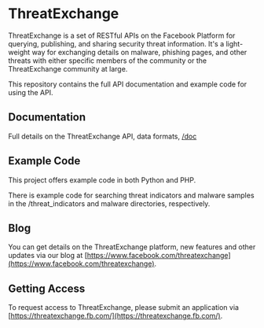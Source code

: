 ThreatExchange
==============

ThreatExchange is a set of RESTful APIs on the Facebook Platform for querying, publishing, and sharing security threat information. It's a light-weight way for exchanging details on malware, phishing pages, and other threats with either specific members of the community or the ThreatExchange community at large.

This repository contains the full API documentation and example code for using the API.

## Documentation
Full details on the ThreatExchange API, data formats,  [/doc](https://github.com/facebook/ThreatExchange/tree/master/doc)

## Example Code
This project offers example code in both Python and PHP.

There is example code for searching threat indicators and malware samples
in the /threat\_indicators and malware directories, respectively.

## Blog
You can get details on the ThreatExchange platform, new features and other updates via our blog at [https://www.facebook.com/threatexchange](https://www.facebook.com/threatexchange).

## Getting Access
To request access to ThreatExchange, please submit an application via [https://threatexchange.fb.com/](https://threatexchange.fb.com/).

